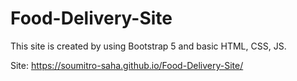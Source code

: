 # Food-Delivery-Site
This site is created by using Bootstrap 5 and basic HTML, CSS, JS.

Site: https://soumitro-saha.github.io/Food-Delivery-Site/
